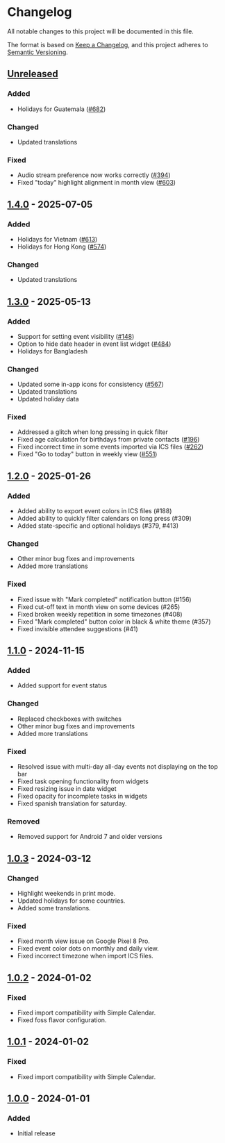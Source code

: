 # Changelog

All notable changes to this project will be documented in this file.

The format is based on [Keep a Changelog](https://keepachangelog.com/en/1.1.0/),
and this project adheres to [Semantic Versioning](https://semver.org/spec/v2.0.0.html).

## [Unreleased]

### Added

- Holidays for Guatemala ([#682])

### Changed

- Updated translations

### Fixed

- Audio stream preference now works correctly ([#394])
- Fixed "today" highlight alignment in month view ([#603])

## [1.4.0] - 2025-07-05

### Added

- Holidays for Vietnam ([#613])
- Holidays for Hong Kong ([#574])

### Changed

- Updated translations

## [1.3.0] - 2025-05-13

### Added

- Support for setting event visibility ([#148])
- Option to hide date header in event list widget ([#484])
- Holidays for Bangladesh

### Changed

- Updated some in-app icons for consistency ([#567])
- Updated translations
- Updated holiday data

### Fixed

- Addressed a glitch when long pressing in quick filter
- Fixed age calculation for birthdays from private contacts ([#196])
- Fixed incorrect time in some events imported via ICS files ([#262])
- Fixed "Go to today" button in weekly view ([#551])

## [1.2.0] - 2025-01-26

### Added

- Added ability to export event colors in ICS files (#188)
- Added ability to quickly filter calendars on long press (#309)
- Added state-specific and optional holidays (#379, #413)

### Changed

- Other minor bug fixes and improvements
- Added more translations

### Fixed

- Fixed issue with "Mark completed" notification button (#156)
- Fixed cut-off text in month view on some devices (#265)
- Fixed broken weekly repetition in some timezones (#408)
- Fixed "Mark completed" button color in black & white theme (#357)
- Fixed invisible attendee suggestions (#41)

## [1.1.0] - 2024-11-15

### Added

- Added support for event status

### Changed

- Replaced checkboxes with switches
- Other minor bug fixes and improvements
- Added more translations

### Fixed

- Resolved issue with multi-day all-day events not displaying on the top bar
- Fixed task opening functionality from widgets
- Fixed resizing issue in date widget
- Fixed opacity for incomplete tasks in widgets
- Fixed spanish translation for saturday.

### Removed

- Removed support for Android 7 and older versions

## [1.0.3] - 2024-03-12

### Changed

- Highlight weekends in print mode.
- Updated holidays for some countries.
- Added some translations.

### Fixed

- Fixed month view issue on Google Pixel 8 Pro.
- Fixed event color dots on monthly and daily view.
- Fixed incorrect timezone when import ICS files.

## [1.0.2] - 2024-01-02

### Fixed

- Fixed import compatibility with Simple Calendar.
- Fixed foss flavor configuration.

## [1.0.1] - 2024-01-02

### Fixed

- Fixed import compatibility with Simple Calendar.

## [1.0.0] - 2024-01-01

### Added

- Initial release

[Unreleased]: https://github.com/FossifyOrg/Calendar/compare/1.4.0...HEAD
[1.4.0]: https://github.com/FossifyOrg/Calendar/compare/1.3.0...1.4.0
[1.3.0]: https://github.com/FossifyOrg/Calendar/compare/1.2.0...1.3.0
[1.2.0]: https://github.com/FossifyOrg/Calendar/compare/1.1.0...1.2.0
[1.1.0]: https://github.com/FossifyOrg/Calendar/compare/1.0.3...1.1.0
[1.0.3]: https://github.com/FossifyOrg/Calendar/compare/1.0.2...1.0.3
[1.0.2]: https://github.com/FossifyOrg/Calendar/compare/1.0.1...1.0.2
[1.0.1]: https://github.com/FossifyOrg/Calendar/compare/1.0.0...1.0.1
[1.0.0]: https://github.com/FossifyOrg/Calendar/releases/tag/1.0.0

[#148]: https://github.com/FossifyOrg/Calendar/issues/148
[#196]: https://github.com/FossifyOrg/Calendar/issues/196
[#262]: https://github.com/FossifyOrg/Calendar/issues/262
[#394]: https://github.com/FossifyOrg/Calendar/issues/394
[#484]: https://github.com/FossifyOrg/Calendar/issues/484
[#551]: https://github.com/FossifyOrg/Calendar/issues/551
[#567]: https://github.com/FossifyOrg/Calendar/issues/567
[#574]: https://github.com/FossifyOrg/Calendar/issues/574
[#603]: https://github.com/FossifyOrg/Calendar/issues/603
[#613]: https://github.com/FossifyOrg/Calendar/issues/613
[#682]: https://github.com/FossifyOrg/Calendar/issues/682
